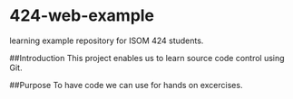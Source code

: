 # 424-web-example
learning example repository for ISOM 424 students.

##Introduction
This project enables us to learn source code control using Git.

##Purpose
To have code we can use for hands on excercises.
